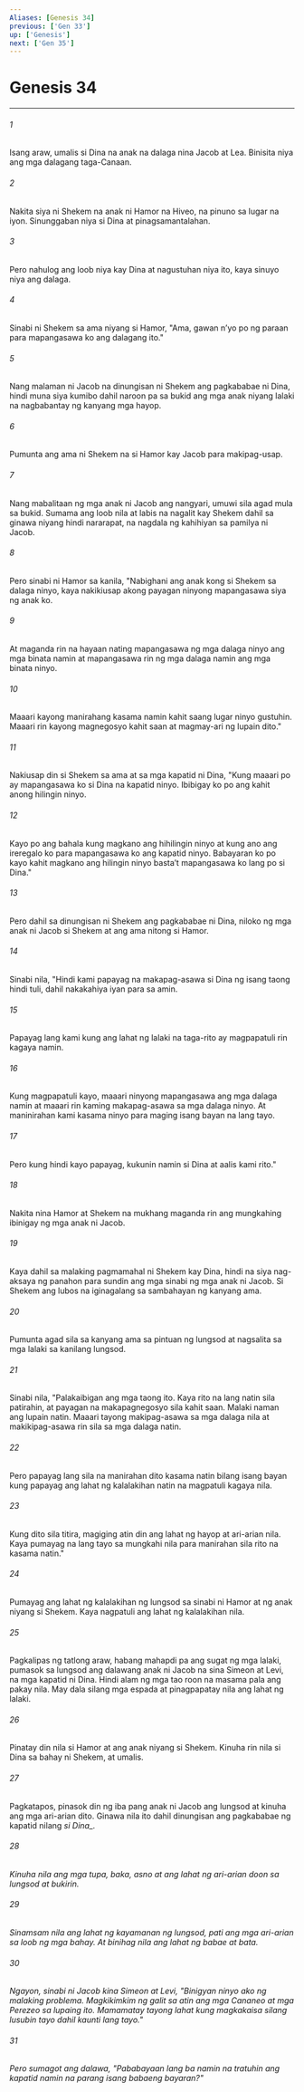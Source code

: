 ```yaml
---
Aliases: [Genesis 34]
previous: ['Gen 33']
up: ['Genesis']
next: ['Gen 35']
---
```

# Genesis 34

***






















###### 1 










Isang araw, umalis si Dina na anak na dalaga nina Jacob at Lea. Binisita niya ang mga dalagang taga-Canaan. 





















###### 2 










Nakita siya ni Shekem na anak ni Hamor na Hiveo, na pinuno sa lugar na iyon. Sinunggaban niya si Dina at pinagsamantalahan. 





















###### 3 










Pero nahulog ang loob niya kay Dina at nagustuhan niya ito, kaya sinuyo niya ang dalaga. 





















###### 4 










Sinabi ni Shekem sa ama niyang si Hamor, "Ama, gawan nʼyo po ng paraan para mapangasawa ko ang dalagang ito." 





















###### 5 










Nang malaman ni Jacob na dinungisan ni Shekem ang pagkababae ni Dina, hindi muna siya kumibo dahil naroon pa sa bukid ang mga anak niyang lalaki na nagbabantay ng kanyang mga hayop. 





















###### 6 










Pumunta ang ama ni Shekem na si Hamor kay Jacob para makipag-usap. 





















###### 7 










Nang mabalitaan ng mga anak ni Jacob ang nangyari, umuwi sila agad mula sa bukid. Sumama ang loob nila at labis na nagalit kay Shekem dahil sa ginawa niyang hindi nararapat, na nagdala ng kahihiyan sa pamilya ni Jacob. 





















###### 8 










Pero sinabi ni Hamor sa kanila, "Nabighani ang anak kong si Shekem sa dalaga ninyo, kaya nakikiusap akong payagan ninyong mapangasawa siya ng anak ko. 





















###### 9 










At maganda rin na hayaan nating mapangasawa ng mga dalaga ninyo ang mga binata namin at mapangasawa rin ng mga dalaga namin ang mga binata ninyo. 





















###### 10 










Maaari kayong manirahang kasama namin kahit saang lugar ninyo gustuhin. Maaari rin kayong magnegosyo kahit saan at magmay-ari ng lupain dito." 





















###### 11 










Nakiusap din si Shekem sa ama at sa mga kapatid ni Dina, "Kung maaari po ay mapangasawa ko si Dina na kapatid ninyo. Ibibigay ko po ang kahit anong hilingin ninyo. 





















###### 12 










Kayo po ang bahala kung magkano ang hihilingin ninyo at kung ano ang ireregalo ko para mapangasawa ko ang kapatid ninyo. Babayaran ko po kayo kahit magkano ang hilingin ninyo bastaʼt mapangasawa ko lang po si Dina." 





















###### 13 










Pero dahil sa dinungisan ni Shekem ang pagkababae ni Dina, niloko ng mga anak ni Jacob si Shekem at ang ama nitong si Hamor. 





















###### 14 










Sinabi nila, "Hindi kami papayag na makapag-asawa si Dina ng isang taong hindi tuli, dahil nakakahiya iyan para sa amin. 





















###### 15 










Papayag lang kami kung ang lahat ng lalaki na taga-rito ay magpapatuli rin kagaya namin. 





















###### 16 










Kung magpapatuli kayo, maaari ninyong mapangasawa ang mga dalaga namin at maaari rin kaming makapag-asawa sa mga dalaga ninyo. At maninirahan kami kasama ninyo para maging isang bayan na lang tayo. 





















###### 17 










Pero kung hindi kayo papayag, kukunin namin si Dina at aalis kami rito." 





















###### 18 










Nakita nina Hamor at Shekem na mukhang maganda rin ang mungkahing ibinigay ng mga anak ni Jacob. 





















###### 19 










Kaya dahil sa malaking pagmamahal ni Shekem kay Dina, hindi na siya nag-aksaya ng panahon para sundin ang mga sinabi ng mga anak ni Jacob. Si Shekem ang lubos na iginagalang sa sambahayan ng kanyang ama. 





















###### 20 










Pumunta agad sila sa kanyang ama sa pintuan ng lungsod at nagsalita sa mga lalaki sa kanilang lungsod. 





















###### 21 










Sinabi nila, "Palakaibigan ang mga taong ito. Kaya rito na lang natin sila patirahin, at payagan na makapagnegosyo sila kahit saan. Malaki naman ang lupain natin. Maaari tayong makipag-asawa sa mga dalaga nila at makikipag-asawa rin sila sa mga dalaga natin. 





















###### 22 










Pero papayag lang sila na manirahan dito kasama natin bilang isang bayan kung papayag ang lahat ng kalalakihan natin na magpatuli kagaya nila. 





















###### 23 










Kung dito sila titira, magiging atin din ang lahat ng hayop at ari-arian nila. Kaya pumayag na lang tayo sa mungkahi nila para manirahan sila rito na kasama natin." 





















###### 24 










Pumayag ang lahat ng kalalakihan ng lungsod sa sinabi ni Hamor at ng anak niyang si Shekem. Kaya nagpatuli ang lahat ng kalalakihan nila. 





















###### 25 










Pagkalipas ng tatlong araw, habang mahapdi pa ang sugat ng mga lalaki, pumasok sa lungsod ang dalawang anak ni Jacob na sina Simeon at Levi, na mga kapatid ni Dina. Hindi alam ng mga tao roon na masama pala ang pakay nila. May dala silang mga espada at pinagpapatay nila ang lahat ng lalaki. 





















###### 26 










Pinatay din nila si Hamor at ang anak niyang si Shekem. Kinuha rin nila si Dina sa bahay ni Shekem, at umalis. 





















###### 27 










Pagkatapos, pinasok din ng iba pang anak ni Jacob ang lungsod at kinuha ang mga ari-arian dito. Ginawa nila ito dahil dinungisan ang pagkababae ng kapatid nilang <i class="trans-change">si Dina_. 





















###### 28 










Kinuha nila ang mga tupa, baka, asno at ang lahat ng ari-arian doon sa lungsod at bukirin. 





















###### 29 










Sinamsam nila ang lahat ng kayamanan ng lungsod, pati ang mga ari-arian sa loob ng mga bahay. At binihag nila ang lahat ng babae at bata. 





















###### 30 










Ngayon, sinabi ni Jacob kina Simeon at Levi, "Binigyan ninyo ako ng malaking problema. Magkikimkim ng galit sa atin ang mga Cananeo at mga Perezeo sa lupaing ito. Mamamatay tayong lahat kung magkakaisa silang lusubin tayo dahil kaunti lang tayo." 





















###### 31 










Pero sumagot ang dalawa, "Pababayaan lang ba namin na tratuhin ang kapatid namin na parang isang babaeng bayaran?"
